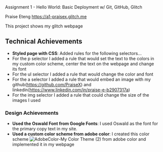 Assignment 1 - Hello World: Basic Deployment w/ Git, GitHub, Glitch

Praise Eteng
https://a1-praisex.glitch.me

This project shows my glitch webpage

## Technical Achievements
- **Styled page with CSS**: Added rules for the following selectors... 
- For the p selector I added a rule that would set the text to the colors in my custom color scheme, center the text on the webpage and change its font 
- For the ul selector I added a rule that would change the color and font
- For the a selector I added a rule that would embed an image with my github(https://github.com/PraiseX) and linkedin(https://www.linkedin.com/in/praise-e-b2907317a)
- For the img selector I added a rule that could change the size of the images I used

### Design Achievements
- **Used the Oswald Font from Google Fonts**: I used Oswald as the font for the primary copy text in my site.
- **Used a custom color scheme from adobe color**: I created this color scheme ![AdobeColor-My Color Theme (2)](https://user-images.githubusercontent.com/89667516/131265381-a70580ce-ef94-4e84-8c48-da2ad32b277a.jpeg) from adobe color and implemented it in my webpage
 
